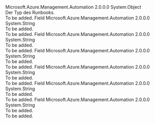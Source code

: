 <Type Name="RunbookTypeEnum" FullName="Microsoft.Azure.Management.Automation.Models.RunbookTypeEnum">
  <TypeSignature Language="C#" Value="public static class RunbookTypeEnum" />
  <TypeSignature Language="ILAsm" Value=".class public auto ansi abstract sealed beforefieldinit RunbookTypeEnum extends System.Object" />
  <TypeSignature Language="DocId" Value="T:Microsoft.Azure.Management.Automation.Models.RunbookTypeEnum" />
  <TypeSignature Language="VB.NET" Value="Public Class RunbookTypeEnum" />
  <TypeSignature Language="F#" Value="type RunbookTypeEnum = class" />
  <AssemblyInfo>
    <AssemblyName>Microsoft.Azure.Management.Automation</AssemblyName>
    <AssemblyVersion>2.0.0.0</AssemblyVersion>
  </AssemblyInfo>
  <Base>
    <BaseTypeName>System.Object</BaseTypeName>
  </Base>
  <Interfaces />
  <Docs>
    <summary>
            Der Typ des Runbooks.
            </summary>
    <remarks>To be added.</remarks>
  </Docs>
  <Members>
    <Member MemberName="Graph">
      <MemberSignature Language="C#" Value="public const string Graph;" />
      <MemberSignature Language="ILAsm" Value=".field public static literal string Graph" />
      <MemberSignature Language="DocId" Value="F:Microsoft.Azure.Management.Automation.Models.RunbookTypeEnum.Graph" />
      <MemberSignature Language="VB.NET" Value="Public Const Graph As String " />
      <MemberSignature Language="F#" Value="val mutable Graph : string" Usage="Microsoft.Azure.Management.Automation.Models.RunbookTypeEnum.Graph" />
      <MemberType>Field</MemberType>
      <AssemblyInfo>
        <AssemblyName>Microsoft.Azure.Management.Automation</AssemblyName>
        <AssemblyVersion>2.0.0.0</AssemblyVersion>
      </AssemblyInfo>
      <ReturnValue>
        <ReturnType>System.String</ReturnType>
      </ReturnValue>
      <Docs>
        <summary>To be added.</summary>
        <remarks>To be added.</remarks>
      </Docs>
    </Member>
    <Member MemberName="GraphPowerShell">
      <MemberSignature Language="C#" Value="public const string GraphPowerShell;" />
      <MemberSignature Language="ILAsm" Value=".field public static literal string GraphPowerShell" />
      <MemberSignature Language="DocId" Value="F:Microsoft.Azure.Management.Automation.Models.RunbookTypeEnum.GraphPowerShell" />
      <MemberSignature Language="VB.NET" Value="Public Const GraphPowerShell As String " />
      <MemberSignature Language="F#" Value="val mutable GraphPowerShell : string" Usage="Microsoft.Azure.Management.Automation.Models.RunbookTypeEnum.GraphPowerShell" />
      <MemberType>Field</MemberType>
      <AssemblyInfo>
        <AssemblyName>Microsoft.Azure.Management.Automation</AssemblyName>
        <AssemblyVersion>2.0.0.0</AssemblyVersion>
      </AssemblyInfo>
      <ReturnValue>
        <ReturnType>System.String</ReturnType>
      </ReturnValue>
      <Docs>
        <summary>To be added.</summary>
        <remarks>To be added.</remarks>
      </Docs>
    </Member>
    <Member MemberName="GraphPowerShellWorkflow">
      <MemberSignature Language="C#" Value="public const string GraphPowerShellWorkflow;" />
      <MemberSignature Language="ILAsm" Value=".field public static literal string GraphPowerShellWorkflow" />
      <MemberSignature Language="DocId" Value="F:Microsoft.Azure.Management.Automation.Models.RunbookTypeEnum.GraphPowerShellWorkflow" />
      <MemberSignature Language="VB.NET" Value="Public Const GraphPowerShellWorkflow As String " />
      <MemberSignature Language="F#" Value="val mutable GraphPowerShellWorkflow : string" Usage="Microsoft.Azure.Management.Automation.Models.RunbookTypeEnum.GraphPowerShellWorkflow" />
      <MemberType>Field</MemberType>
      <AssemblyInfo>
        <AssemblyName>Microsoft.Azure.Management.Automation</AssemblyName>
        <AssemblyVersion>2.0.0.0</AssemblyVersion>
      </AssemblyInfo>
      <ReturnValue>
        <ReturnType>System.String</ReturnType>
      </ReturnValue>
      <Docs>
        <summary>To be added.</summary>
        <remarks>To be added.</remarks>
      </Docs>
    </Member>
    <Member MemberName="PowerShell">
      <MemberSignature Language="C#" Value="public const string PowerShell;" />
      <MemberSignature Language="ILAsm" Value=".field public static literal string PowerShell" />
      <MemberSignature Language="DocId" Value="F:Microsoft.Azure.Management.Automation.Models.RunbookTypeEnum.PowerShell" />
      <MemberSignature Language="VB.NET" Value="Public Const PowerShell As String " />
      <MemberSignature Language="F#" Value="val mutable PowerShell : string" Usage="Microsoft.Azure.Management.Automation.Models.RunbookTypeEnum.PowerShell" />
      <MemberType>Field</MemberType>
      <AssemblyInfo>
        <AssemblyName>Microsoft.Azure.Management.Automation</AssemblyName>
        <AssemblyVersion>2.0.0.0</AssemblyVersion>
      </AssemblyInfo>
      <ReturnValue>
        <ReturnType>System.String</ReturnType>
      </ReturnValue>
      <Docs>
        <summary>To be added.</summary>
        <remarks>To be added.</remarks>
      </Docs>
    </Member>
    <Member MemberName="PowerShellWorkflow">
      <MemberSignature Language="C#" Value="public const string PowerShellWorkflow;" />
      <MemberSignature Language="ILAsm" Value=".field public static literal string PowerShellWorkflow" />
      <MemberSignature Language="DocId" Value="F:Microsoft.Azure.Management.Automation.Models.RunbookTypeEnum.PowerShellWorkflow" />
      <MemberSignature Language="VB.NET" Value="Public Const PowerShellWorkflow As String " />
      <MemberSignature Language="F#" Value="val mutable PowerShellWorkflow : string" Usage="Microsoft.Azure.Management.Automation.Models.RunbookTypeEnum.PowerShellWorkflow" />
      <MemberType>Field</MemberType>
      <AssemblyInfo>
        <AssemblyName>Microsoft.Azure.Management.Automation</AssemblyName>
        <AssemblyVersion>2.0.0.0</AssemblyVersion>
      </AssemblyInfo>
      <ReturnValue>
        <ReturnType>System.String</ReturnType>
      </ReturnValue>
      <Docs>
        <summary>To be added.</summary>
        <remarks>To be added.</remarks>
      </Docs>
    </Member>
    <Member MemberName="Script">
      <MemberSignature Language="C#" Value="public const string Script;" />
      <MemberSignature Language="ILAsm" Value=".field public static literal string Script" />
      <MemberSignature Language="DocId" Value="F:Microsoft.Azure.Management.Automation.Models.RunbookTypeEnum.Script" />
      <MemberSignature Language="VB.NET" Value="Public Const Script As String " />
      <MemberSignature Language="F#" Value="val mutable Script : string" Usage="Microsoft.Azure.Management.Automation.Models.RunbookTypeEnum.Script" />
      <MemberType>Field</MemberType>
      <AssemblyInfo>
        <AssemblyName>Microsoft.Azure.Management.Automation</AssemblyName>
        <AssemblyVersion>2.0.0.0</AssemblyVersion>
      </AssemblyInfo>
      <ReturnValue>
        <ReturnType>System.String</ReturnType>
      </ReturnValue>
      <Docs>
        <summary>To be added.</summary>
        <remarks>To be added.</remarks>
      </Docs>
    </Member>
  </Members>
</Type>